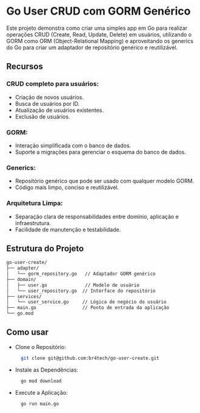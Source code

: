 # Go User CRUD com GORM Genérico

Este projeto demonstra como criar uma simples app em Go para realizar operações CRUD (Create, Read, Update, Delete) em usuários, utilizando o GORM como ORM (Object-Relational Mapping) e aproveitando os generics do Go para criar um adaptador de repositório genérico e reutilizável.

## Recursos

### CRUD completo para usuários:
- Criação de novos usuários.
- Busca de usuários por ID.
- Atualização de usuários existentes.
- Exclusão de usuários.

### GORM:
- Interação simplificada com o banco de dados.
- Suporte a migrações para gerenciar o esquema do banco de dados.

### Generics:
- Repositório genérico que pode ser usado com qualquer modelo GORM.
- Código mais limpo, conciso e reutilizável.

### Arquitetura Limpa:
- Separação clara de responsabilidades entre domínio, aplicação e infraestrutura.
- Facilidade de manutenção e testabilidade.

## Estrutura do Projeto

```bash
go-user-create/
├── adapter/
│   └── gorm_repository.go   // Adaptador GORM genérico
├── domain/
│   ├── user.go              // Modelo de usuário
│   └── user_repository.go  // Interface do repositório
├── services/
│   └── user_service.go     // Lógica de negócio do usuário
├── main.go                 // Ponto de entrada da aplicação
└── go.mod  
```

## Como usar

- Clone o Repositório:
  ```bash 
    git clone git@github.com:br4tech/go-user-create.git 
  ```
- Instale as Dependências:
  ```bash
    go mod download
  ```

- Execute a Aplicação:
  ```bash
    go run main.go
  ```
